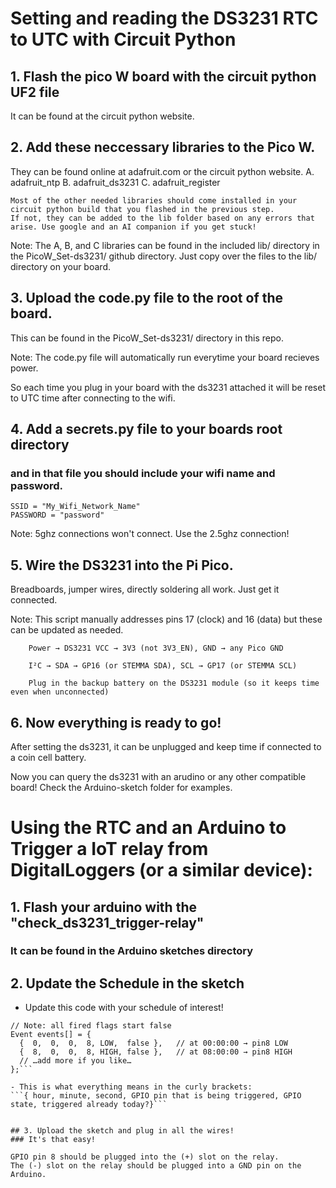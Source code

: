# Setting and reading the DS3231 RTC to UTC with Circuit Python

## 1. Flash the pico W board with the circuit python UF2 file 
It can be found at the circuit python website. 

## 2. Add these neccessary libraries to the Pico W. 
They can be found online at adafruit.com or the circuit python website.
	A. adafruit_ntp
	B. adafruit_ds3231
	C. adafruit_register
	
	Most of the other needed libraries should come installed in your circuit python build that you flashed in the previous step. 
	If not, they can be added to the lib folder based on any errors that arise. Use google and an AI companion if you get stuck!
	
Note: The A, B, and C libraries can be found in the included lib/ directory in the PicoW_Set-ds3231/ github directory. Just copy over the files to the lib/ directory on your board.

## 3. Upload the code.py file to the root of the board.

This can be found in the PicoW_Set-ds3231/ directory in this repo.

Note: The code.py file will automatically run everytime your board recieves power.

So each time you plug in your board with the ds3231 attached it will be reset to UTC time after connecting to the wifi.

## 4. Add a secrets.py file to your boards root directory
### and in that file you should include your wifi name and password.
	SSID = "My_Wifi_Network_Name"
	PASSWORD = "password"

Note: 5ghz connections won't connect. Use the 2.5ghz connection!

## 5. Wire the DS3231 into the Pi Pico. 

Breadboards, jumper wires, directly soldering all work. Just get it connected. 

Note: This script manually addresses pins 17 (clock) and 16 (data) but these can be updated as needed. 

		Power → DS3231 VCC → 3V3 (not 3V3_EN), GND → any Pico GND

		I²C → SDA → GP16 (or STEMMA SDA), SCL → GP17 (or STEMMA SCL)

		Plug in the backup battery on the DS3231 module (so it keeps time even when unconnected)

## 6. Now everything is ready to go! 
After setting the ds3231, it can be unplugged and keep time if connected to a coin cell battery. 

Now you can query the ds3231 with an arudino or any other compatible board! Check the Arduino-sketch folder for examples.

# Using the RTC and an Arduino to Trigger a IoT relay from DigitalLoggers (or a similar device):

## 1. Flash your arduino with the "check_ds3231_trigger-relay"
### It can be found in the Arduino sketches directory

## 2. Update the Schedule in the sketch

- Update this code with your schedule of interest!
```// ——— your schedule ———
// Note: all fired flags start false
Event events[] = {
  {  0,  0,  0,  8, LOW,  false },   // at 00:00:00 → pin8 LOW
  {  8,  0,  0,  8, HIGH, false },   // at 08:00:00 → pin8 HIGH
  // …add more if you like…
};```

- This is what everything means in the curly brackets:
```{ hour, minute, second, GPIO pin that is being triggered, GPIO state, triggered already today?}```


## 3. Upload the sketch and plug in all the wires!
### It's that easy!

GPIO pin 8 should be plugged into the (+) slot on the relay. 
The (-) slot on the relay should be plugged into a GND pin on the Arduino.


